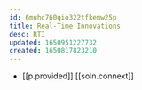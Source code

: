 ```yaml
---
id: 6muhc760qio322tfkemw25p
title: Real-Time Innovations
desc: RTI
updated: 1650951227732
created: 1650817823210
---
```



- [[p.provided]] [[soln.connext]]
